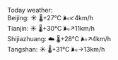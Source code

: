 Today weather:  
Beijing: ☀️   🌡️+27°C 🌬️↙4km/h  
Tianjin: ☀️   🌡️+30°C 🌬️↗11km/h  
Shijiazhuang: ☁️   🌡️+28°C 🌬️↗4km/h  
Tangshan: ☀️   🌡️+31°C 🌬️→13km/h  
